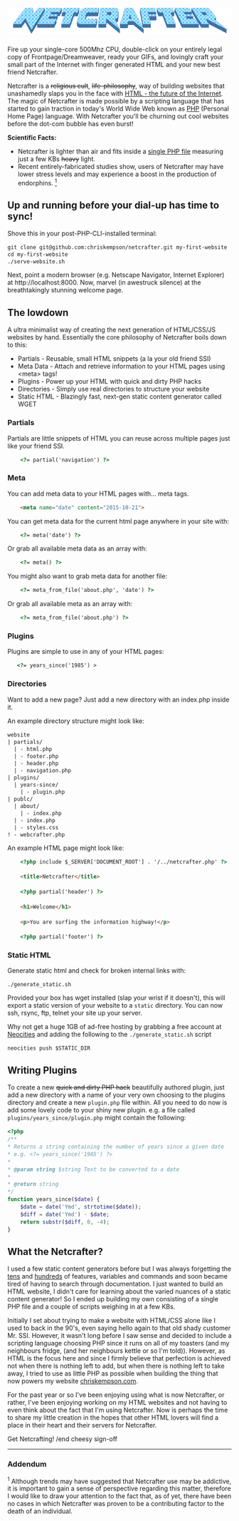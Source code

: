 # ![Netcrafter](public/netcrafter.gif)
Fire up your single-core 500Mhz CPU, double-click on your entirely legal copy of Frontpage/Dreamweaver, ready your GIFs, and lovingly craft your small part of the Internet with finger generated HTML and your new best friend Netcrafter.

Netcrafter is a ~~religious cult~~, ~~life-philosophy~~, way of building websites that unashamedly slaps you in the face with [HTML - the future of the Internet](https://blog.neocities.org/blog/2015/02/27/we-are-the-future.html). The magic of Netcrafter is made possible by a scripting language that has started to gain traction in today's World Wide Web known as [PHP](https://web.archive.org/web/20000301133004/http://php.net/) (Personal Home Page) language. With Netcrafter you'll be churning out cool websites before the dot-com bubble has even burst!

**Scientific Facts:** 
* Netcrafter is lighter than air and fits inside a [single PHP file](https://github.com/chriskempson/netcrafter/blob/master/netcrafter.php) measuring just a few KBs ~~heavy~~ light.
* Recent entirely-fabricated studies show, users of Netcrafter may have lower stress levels and may experience a boost in the production of endorphins. [<sup>1</sup>](#addendum)

## Up and running before your dial-up has time to sync!
Shove this in your post-PHP-CLI-installed terminal:

    git clone git@github.com:chriskempson/netcrafter.git my-first-website
    cd my-first-website
    ./serve-website.sh

Next, point a modern browser (e.g. Netscape Navigator, Internet Explorer) at http://localhost:8000. Now, marvel (in awestruck silence) at the breathtakingly stunning welcome page.

## The lowdown
A ultra minimalist way of creating the next generation of HTML/CSS/JS websites by hand. 
Essentially the core philosophy of Netcrafter boils down to this:

- Partials - Reusable, small HTML snippets (a la your old friend SSI)
- Meta Data - Attach and retrieve information to your HTML pages using \<meta\> tags!
- Plugins - Power up your HTML with quick and dirty PHP hacks
- Directories - Simply use real directories to structure your website
- Static HTML - Blazingly fast, next-gen static content generator called WGET

### Partials
Partials are little snippets of HTML you can reuse across multiple pages just like your friend SSI.

```html
    <?= partial('navigation') ?> 
```
### Meta
You can add meta data to your HTML pages with... meta tags.

```html
    <meta name="date" content="2015-10-21">
```

You can get meta data for the current html page anywhere in your site with:

```html
    <?= meta('date') ?>
```

Or grab all available meta data as an array with:

```html
    <?= meta() ?>
```

You might also want to grab meta data for another file:

```html
    <?= meta_from_file('about.php', 'date') ?>
```

Or grab all available meta as an array with:

```html
    <?= meta_from_file('about.php') ?>
```

### Plugins
Plugins are simple to use in any of your HTML pages:
```html
   <?= years_since('1985') >
```

### Directories
Want to add a new page? Just add a new directory with an index.php inside it.

An example directory structure might look like:

    website
    | partials/
      | - html.php
      | - footer.php
      | - header.php
      | - navigation.php
    | plugins/
      | years-since/
        | - plugin.php
    | publc/
      | about/
        | - index.php
      | - index.php
      | - styles.css
    ! - webcrafter.php

An example HTML page might look like:
```html
    <?php include $_SERVER['DOCUMENT_ROOT'] . '/../netcrafter.php' ?>

    <title>Netcrafter</title>
    
    <?php partial('header') ?>
    
    <h1>Welcome</h1>
    
    <p>You are surfing the information highway!</p>
    
    <?php partial('footer') ?>
```

### Static HTML
Generate static html and check for broken internal links with:

    ./generate_static.sh

Provided your box has wget installed (slap your wrist if it doesn't), this will export a static version of your website to a `static` directory. You can now ssh, rsync, ftp, telnet your site up your server.

Why not get a huge 1GB of ad-free hosting by grabbing a free account at [Neocities](https://neocities.org) and adding the following to the `./generate_static.sh` script

    neocities push $STATIC_DIR

## Writing Plugins
To create a new ~~quick and dirty PHP hack~~ beautifully authored plugin, just add a new directory with a name of your very own choosing to the plugins directory and create a new `plugin.php` file within. All you need to do now is add some lovely code to your shiny new plugin. e.g. a file called `plugins/years_since/plugin.php` might contain the following:

```php
<?php 
/**
* Returns a string containing the number of years since a given date
* e.g. <?= years_since('1985') ?>
*
* @param string $string Text to be converted to a date
*
* @return string 
*/
function years_since($date) {
    $date = date('Ymd', strtotime($date));
    $diff = date('Ymd') - $date;
    return substr($diff, 0, -4);
}
```

## What the Netcrafter?
I used a few static content generators before but I was always forgetting the [tens](https://learn.cloudcannon.com/jekyll-cheat-sheet/) and [hundreds](https://gohugo.io/documentation/) of features, variables and commands and soon became tired of having to search through documentation. I just wanted to build an HTML website, I didn't care for learning about the varied nuances of a static content generator! So I ended up building my own consisting of a single PHP file and a couple of scripts weighing in at a few KBs. 

Initially I set about trying to make a website with HTML/CSS alone like I used to back in the 90's, even saying hello again to that old shady customer Mr. SSI. However, it wasn't long before I saw sense and decided to include a scripting language choosing PHP since it runs on all of my toasters (and my neighbours fridge, (and her neighbours kettle or so I'm told)). However, as HTML is the focus here and since I firmly believe that perfection is achieved not when there is nothing left to add, but when there is nothing left to take away, I tried to use as little PHP as  possible when building the thing that now powers my website [chriskempson.com](http://chriskempson.com).

For the past year or so I've been enjoying using what is now Netcrafter, or rather, I've been enjoying working on my HTML websites and not having to even think about the fact that I'm using Netcrafter. Now is perhaps the time to share my little creation in the hopes that other HTML lovers will find a place in their heart and their servers for Netcrafter.

Get Netcrafting! /end cheesy sign-off

---

### Addendum
<sup>1</sup> Although trends may have suggested that Netcrafter use may be addictive, it is important to gain a sense of perspective regarding this matter, therefore I would like to draw your attention to the fact that, as of yet, there have been no cases in which Netcrafter was proven to be a contributing factor to the death of an individual.